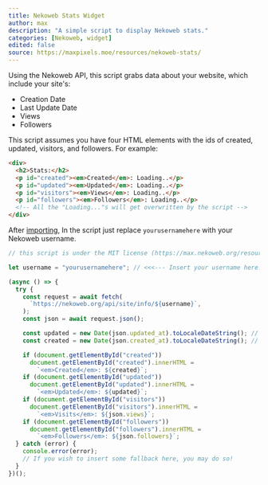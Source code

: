 ```yaml
---
title: Nekoweb Stats Widget
author: max
description: "A simple script to display Nekoweb stats."
categories: [Nekoweb, widget]
edited: false
source: https://maxpixels.moe/resources/nekoweb-stats/
---
```


Using the Nekoweb API, this script grabs data about your website, which include your site's:

- Creation Date
- Last Update Date
- Views
- Followers

This script assumes you have four HTML elements with the ids of created, updated, visitors, and followers. For example:

```html
<div>
  <h2>Stats:</h2>
  <p id="created"><em>Created</em>: Loading..</p>
  <p id="updated"><em>Updated</em>: Loading..</p>
  <p id="visitors"><em>Views</em>: Loading..</p>
  <p id="followers"><em>Followers</em>: Loading..</p>
  <!-- All the "Loading..."s will get overwritten by the script -->
</div>
```

After [importing](/FAQ/importing/), In the script just replace `yourusernamehere` with your Nekoweb username.

```javascript
// this script is under the MIT license (https://max.nekoweb.org/resources/license.txt)

let username = "yourusernamehere"; // <<<--- Insert your username here!

(async () => {
  try {
    const request = await fetch(
      `https://nekoweb.org/api/site/info/${username}`,
    );
    const json = await request.json();

    const updated = new Date(json.updated_at).toLocaleDateString(); // Formats Last Updated text
    const created = new Date(json.created_at).toLocaleDateString(); // Formats Creation Date text

    if (document.getElementById("created"))
      document.getElementById("created").innerHTML =
        `<em>Created</em>: ${created}`;
    if (document.getElementById("updated"))
      document.getElementById("updated").innerHTML =
        `<em>Updated</em>: ${updated}`;
    if (document.getElementById("visitors"))
      document.getElementById("visitors").innerHTML =
        `<em>Visits</em>: ${json.views}`;
    if (document.getElementById("followers"))
      document.getElementById("followers").innerHTML =
        `<em>Followers</em>: ${json.followers}`;
  } catch (error) {
    console.error(error);
    // If you wish to insert some fallback here, you may do so!
  }
})();
```
